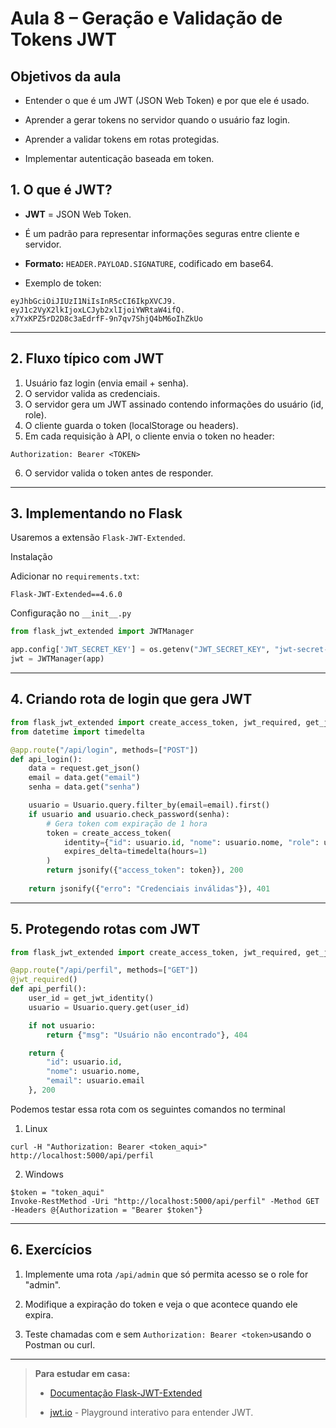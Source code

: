 # Aula 8 – Geração e Validação de Tokens JWT

## Objetivos da aula

- Entender o que é um JWT (JSON Web Token) e por que ele é usado.

- Aprender a gerar tokens no servidor quando o usuário faz login.

- Aprender a validar tokens em rotas protegidas.

- Implementar autenticação baseada em token.

## 1. O que é JWT?

- **JWT** = JSON Web Token.

- É um padrão para representar informações seguras entre cliente e servidor.

- **Formato:** `HEADER.PAYLOAD.SIGNATURE`, codificado em base64.

- Exemplo de token:
```
eyJhbGciOiJIUzI1NiIsInR5cCI6IkpXVCJ9.
eyJ1c2VyX2lkIjoxLCJyb2xlIjoiYWRtaW4ifQ.
x7YxKPZ5rD2D8c3aEdrfF-9n7qv7ShjQ4bM6oIhZkUo
```

--- 

## 2. Fluxo típico com JWT

1. Usuário faz login (envia email + senha).
2. O servidor valida as credenciais.
3. O servidor gera um JWT assinado contendo informações do usuário (id, role).
4. O cliente guarda o token (localStorage ou headers).
5. Em cada requisição à API, o cliente envia o token no header:
```
Authorization: Bearer <TOKEN>
```
6. O servidor valida o token antes de responder.

--- 

## 3. Implementando no Flask

Usaremos a extensão `Flask-JWT-Extended`.

Instalação

Adicionar no `requirements.txt`:
```
Flask-JWT-Extended==4.6.0
```
Configuração no `__init__.py`
``` python
from flask_jwt_extended import JWTManager

app.config['JWT_SECRET_KEY'] = os.getenv("JWT_SECRET_KEY", "jwt-secret-dev")
jwt = JWTManager(app)
```

---


## 4. Criando rota de login que gera JWT
``` python
from flask_jwt_extended import create_access_token, jwt_required, get_jwt_identity
from datetime import timedelta

@app.route("/api/login", methods=["POST"])
def api_login():
    data = request.get_json()
    email = data.get("email")
    senha = data.get("senha")

    usuario = Usuario.query.filter_by(email=email).first()
    if usuario and usuario.check_password(senha):
        # Gera token com expiração de 1 hora
        token = create_access_token(
            identity={"id": usuario.id, "nome": usuario.nome, "role": usuario.role},
            expires_delta=timedelta(hours=1)
        )
        return jsonify({"access_token": token}), 200
    
    return jsonify({"erro": "Credenciais inválidas"}), 401
```
---

## 5. Protegendo rotas com JWT
``` python
from flask_jwt_extended import create_access_token, jwt_required, get_jwt_identity

@app.route("/api/perfil", methods=["GET"])
@jwt_required()
def api_perfil():
    user_id = get_jwt_identity()
    usuario = Usuario.query.get(user_id)

    if not usuario:
        return {"msg": "Usuário não encontrado"}, 404

    return {
        "id": usuario.id,
        "nome": usuario.nome,
        "email": usuario.email
    }, 200
```

Podemos testar essa rota com os seguintes comandos no terminal
1. Linux
```
curl -H "Authorization: Bearer <token_aqui>" http://localhost:5000/api/perfil
```

2. Windows
```
$token = "token_aqui"
Invoke-RestMethod -Uri "http://localhost:5000/api/perfil" -Method GET -Headers @{Authorization = "Bearer $token"}
```

---

## 6. Exercícios

1. Implemente uma rota `/api/admin` que só permita acesso se o role for "admin".

2. Modifique a expiração do token e veja o que acontece quando ele expira.

3. Teste chamadas com e sem `Authorization: Bearer <token>`usando o Postman ou curl.

---

> **Para estudar em casa:**
> 
> - [Documentação Flask-JWT-Extended](https://flask-jwt-extended.readthedocs.io/en/stable/)
> 
> - [jwt.io](https://www.jwt.io/) - Playground interativo para entender JWT.